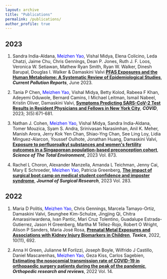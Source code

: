 ```yaml
---
layout: archive
title: "Publications"
permalink: /publications/
author_profile: true
---
```



## 2023

1. <span style="text-align: justify"> Sandra India-Aldana, <span style ="color:blue">Meizhen Yao</span>, Vishal Midya, Elena Colicino, Leda Chatzi, Jaime Chu, Chris Gennings, Dean P. Jones, Ruth J. F. Loos, Veronica W. Setiawan, Mathew Ryan Smith, Ryan W. Walker, Dinesh Barupal, Douglas I. Walker & Damaskini Valvi <span style ="color:purple"> [**PFAS Exposures and the Human Metabolome: A Systematic Review of Epidemiological Studies**](https://link.springer.com/article/10.1007/s40726-023-00269-4)</span>, **_Current Pollution Reports_**, June 2023. </span>

1. <span style="text-align: justify"> Tania P Chen, <span style ="color:blue">Meizhen Yao</span>, Vishal Midya, Betty Kolod, Rabeea F Khan, Adeyemi Oduwole, Bernard Camins, I Michael Leitman, Ismail Nabeel, Kristin Oliver, Damaskini Valvi, <span style ="color:purple"> [**Symptoms Predicting SARS-CoV-2 Test Results in Resident Physicians and Fellows in New York City**](https://doi.org/10.3390/covid3050049)</span>, **_COVID_**, 2023; 3(5):671-681. </span>

1. <span style="text-align: justify"> Nathan J. Cohen, <span style ="color:blue">Meizhen Yao</span>, Vishal Midya, Sandra India-Aldana, Tomer Mouzica, Syam S. Andra, Srinivasan Narasimhan, Anil K. Meher, Manish Arora, Jerry Kok Yen Chan, Shiao-Yng Chan, See Ling Loy, Lidia Minguez-Alarcon, Youssef Oulhote, Jonathan Huang, Damaskini Valvi,  <span style ="color:purple"> [**Exposure to perfluoroalkyl substances and women's fertility outcomes in a Singaporean population-based preconception cohort**](https://www.sciencedirect.com/science/article/abs/pii/S0048969723008835)</span>, **_Science of The Total Environment_**, 2023 Vol. 873. </span>

1. <span style="text-align: justify"> Rachel L Choron, Alexander Manzella, Amanda L Teichman, Jenny Cai, Mary E Schroeder, <span style ="color:blue">Meizhen Yao</span>, Patricia Greenberg,  <span style ="color:purple"> [**The impact of surgical boot camp on medical student confidence and imposter syndrome**](https://doi.org/10.1016/j.jss.2022.11.013)</span>, **_Journal of Surgical Research_**, 2023 Vol. 283. </span>

## 2022

1. <span style="text-align: justify"> Maria D Politis, <span style ="color:blue">Meizhen Yao</span>, Chris Gennings, Marcela Tamayo-Ortiz, Damaskini Valvi, Seunghee Kim-Schulze, Jingjing Qi, Chitra Amarasiriwardena, Ivan Pantic, Mari Cruz Tolentino, Guadalupe Estrada-Gutierrez, Jason H Greenberg, Martha M Téllez-Rojo, Robert O Wright, Alison P Sanders, Maria José Rosa,  <span style ="color:purple"> [**Prenatal Metal Exposures and Associations with Kidney Injury Biomarkers in Children**](https://doi.org/10.3390/toxics10110692)</span>, **_Toxics_**, 2022, 10(11), 692. </span>

1. <span style="text-align: justify"> Anna H Green, Julianne M Forlizzi, Joseph Boyle, Wilfrido J Castillo, Daniel Mascarenhas, <span style ="color:blue">Meizhen Yao</span>, Geza Kiss, Carlos Sagebien,  <span style ="color:purple"> [**Estimating the nosocomial transmission rate of COVID-19 in orthopaedic surgery patients during the peak of the pandemic**](https://www.tandfonline.com/doi/full/10.2147/ORR.S361116)</span>, **_Orthopedic research and reviews_**, 2022 Vol. 14. </span>















